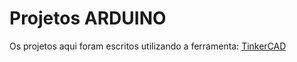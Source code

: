 # Projetos ARDUINO

Os projetos aqui foram escritos utilizando a ferramenta: [TinkerCAD](https://www.tinkercad.com/)
